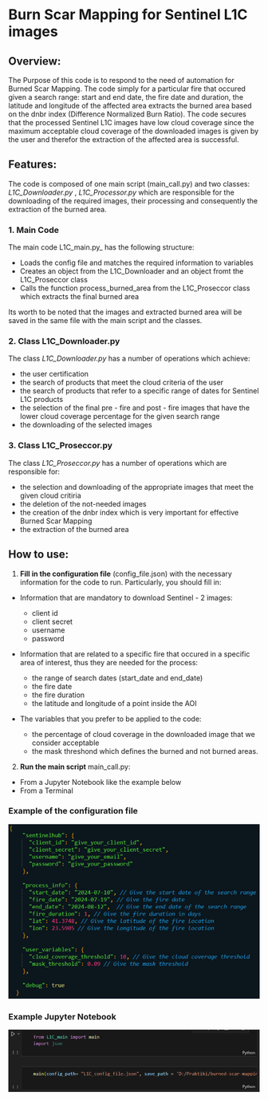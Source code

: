 
# **Burn Scar Mapping for Sentinel L1C images**

## **Overview**:
The Purpose of this code is to respond to the need of automation for Burned Scar Mapping. The code simply for a particular fire that occured given a search range: start and end date, the fire date and duration, the latitude and longitude of the affected area extracts the burned area based on the dnbr index (Difference Normalized Burn Ratio). The code secures that the processed Sentinel L1C images have low cloud coverage since the maximum acceptable cloud coverage of the downloaded images is given by the user and therefor the extraction of the affected area is successful. 

## **Features**:
The code is composed of one main script (main_call.py) and two classes: _L1C_Downloader.py_ , _L1C_Processor.py_ which are responsible for the downloading of the required images, their processing and consequently the extraction of the burned area.

### **1. Main Code**
The main code L1C_main.py_ has the following structure:
- Loads the config file and matches the required information to variables
- Creates an object from the L1C_Downloader and an object fromt the L1C_Proseccor class
- Calls the function process_burned_area from the L1C_Proseccor class which extracts the final burned area     

Its worth to be noted that the images and extracted burned area will be saved in the same file with the main script and the classes.   

### **2. Class L1C_Downloader.py**
The class _L1C_Downloader.py_ has a number of operations which achieve:
- the user certification
- the search of products that meet the cloud criteria of the user 
- the search of products that refer to a specific range of dates for Sentinel L1C products
- the selection of the final pre - fire and post - fire images that have the lower cloud coverage percentage for the given search range
- the downloading of the selected images

### **3. Class L1C_Proseccor.py**
The class _L1C_Proseccor.py_ has a number of operations which are responsible for:  
- the selection and downloading of the appropriate images that meet the given cloud critiria
- the deletion of the not-needed images
- the creation of the dnbr index which is very important for effective Burned Scar Mapping
- the extraction of the burned area     

## **How to use:**
1. **Fill in the configuration file** (config_file.json) with the necessary information for the code to run. Particularly, you should fill in:

- Information that are mandatory to download Sentinel - 2 images: 
    - client id
    - client secret 
    - username
    - password

- Information that are related to a specific fire that occured in a specific area of interest, thus they are needed for the process: 
    - the range of search dates (start_date and end_date)
    - the fire date
    - the fire duration
    - the latitude and longitude of a point inside the AOI

- The variables that you prefer to be applied to the code:
    - the percentage of cloud coverage in the downloaded image that we consider acceptable 
    - the mask threshond which defines the burned and not burned areas.

2. **Run the main script** main_call.py: 
- From a Jupyter Notebook like the example below  
- From a Terminal  

### **Example of the configuration file** 

![Configuration](https://github.com/noa-beyond/burn-scar-mapping/blob/eleni/Configuration_File.png)    

### **Example Jupyter Notebook** 

![Configuration](https://github.com/noa-beyond/burn-scar-mapping/blob/eleni/Run_Jupyter_L1C.png) 
